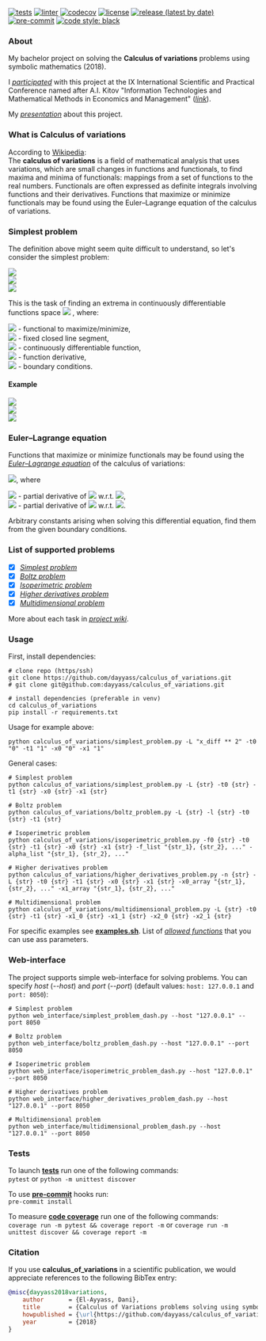 [![tests](https://github.com/dayyass/calculus_of_variations/actions/workflows/tests.yml/badge.svg)](https://github.com/dayyass/calculus_of_variations/actions/workflows/tests.yml)
[![linter](https://github.com/dayyass/calculus_of_variations/actions/workflows/linter.yml/badge.svg)](https://github.com/dayyass/calculus_of_variations/actions/workflows/linter.yml)
[![codecov](https://codecov.io/gh/dayyass/calculus_of_variations/branch/master/graph/badge.svg?token=H8OFWPPUOY)](https://codecov.io/gh/dayyass/calculus_of_variations)
[![license](https://img.shields.io/github/license/dayyass/calculus_of_variations)](LICENSE)
[![release (latest by date)](https://img.shields.io/github/v/release/dayyass/calculus_of_variations)](https://github.com/dayyass/calculus_of_variations/releases/latest)
[![pre-commit](https://img.shields.io/badge/pre--commit-enabled-brightgreen?logo=pre-commit&logoColor=white)](.pre-commit-config.yaml)
[![code style: black](https://img.shields.io/badge/code%20style-black-000000.svg)](https://github.com/psf/black)

### About
My bachelor project on solving the **Calculus of variations** problems using symbolic mathematics (2018).

I [*participated*](https://it-mm.rea.ru/uploads/arhiv/2019/sertificat/299.pdf) with this project at the IX International Scientific and Practical Conference named after A.I. Kitov "Information Technologies and Mathematical Methods in Economics and Management" ([*link*](https://it-mm.rea.ru/eng)).<br>

My [*presentation*](presentation.pdf) about this project.

### What is Calculus of variations
According to [Wikipedia](https://en.wikipedia.org/wiki/Calculus_of_variations):<br>
The **calculus of variations** is a field of mathematical analysis that uses variations, which are small changes in functions and functionals, to find maxima and minima of functionals: mappings from a set of functions to the real numbers. Functionals are often expressed as definite integrals involving functions and their derivatives. Functions that maximize or minimize functionals may be found using the Euler–Lagrange equation of the calculus of variations.<br>

### Simplest problem
The definition above might seem quite difficult to understand, so let's consider the simplest problem:

<img src="https://render.githubusercontent.com/render/math?math=I(x) = \int_{t_0}^{t_1} L(t, x(t), \dot x(t)) dt \to extr"><br/>
<img src="https://render.githubusercontent.com/render/math?math=x(t_0) = x_0"><br/>
<img src="https://render.githubusercontent.com/render/math?math=x(t_1) = x_1"><br/>

This is the task of finding an extrema in continuously differentiable functions space
<img src="https://render.githubusercontent.com/render/math?math=C^1([t_0, t_1], \mathbb{R})">
, where:

<img src="https://render.githubusercontent.com/render/math?math=I(x): C^1([t_0, t_1], \mathbb{R}) \to \mathbb{R}"> - functional to maximize/minimize,<br/>
<img src="https://render.githubusercontent.com/render/math?math=[t_0, t_1]: t_0 < t_1"> - fixed closed line segment,<br/>
<img src="https://render.githubusercontent.com/render/math?math=x(t) \in C^1([t_0, t_1], \mathbb{R})"> - continuously differentiable function,<br/>
<img src="https://render.githubusercontent.com/render/math?math=\dot x(t) = \frac {dx}{dt})"> - function derivative,<br/>
<img src="https://render.githubusercontent.com/render/math?math=x_0, x_1 \in \mathbb{R}"> - boundary conditions.<br/>

#### Example
<img src="https://render.githubusercontent.com/render/math?math=I(x) = \int_{0}^{1} (\dot x^2 %2B tx) dt \to extr"><br/>
<img src="https://render.githubusercontent.com/render/math?math=x(0) = 0"><br/>
<img src="https://render.githubusercontent.com/render/math?math=x(1) = 0"><br/>

### Euler–Lagrange equation
Functions that maximize or minimize functionals may be found using the [*Euler–Lagrange equation*](https://en.wikipedia.org/wiki/Euler–Lagrange_equation) of the calculus of variations:

<img src="https://render.githubusercontent.com/render/math?math=L_x(t, x(t), \dot x(t)) - \frac {d}{dt}L_{\dot x}(t, x(t), \dot x(t)) = 0">, where

<img src="https://render.githubusercontent.com/render/math?math=L_x"> - partial derivative of <img src="https://render.githubusercontent.com/render/math?math=L"> w.r.t. <img src="https://render.githubusercontent.com/render/math?math=x">,<br/>
<img src="https://render.githubusercontent.com/render/math?math=L_{\dot x}"> - partial derivative of <img src="https://render.githubusercontent.com/render/math?math=L"> w.r.t. <img src="https://render.githubusercontent.com/render/math?math=\dot x">.<br/>

Arbitrary constants arising when solving this differential equation, find them from the given boundary conditions.

### List of supported problems
- [x] [*Simplest problem*](https://github.com/dayyass/calculus_of_variations/wiki/Simplest-problem)
- [x] [*Boltz problem*](https://github.com/dayyass/calculus_of_variations/wiki/Boltz-problem)
- [x] [*Isoperimetric problem*](https://github.com/dayyass/calculus_of_variations/wiki/Isoperimetric-problem)
- [x] [*Higher derivatives problem*](https://github.com/dayyass/calculus_of_variations/wiki/Higher-derivatives-problem)
- [x] [*Multidimensional problem*](https://github.com/dayyass/calculus_of_variations/wiki/Multidimensional-problem)

More about each task in [*project wiki*](https://github.com/dayyass/calculus_of_variations/wiki).

### Usage
First, install dependencies:
```
# clone repo (https/ssh)
git clone https://github.com/dayyass/calculus_of_variations.git
# git clone git@github.com:dayyass/calculus_of_variations.git

# install dependencies (preferable in venv)
cd calculus_of_variations
pip install -r requirements.txt
```

Usage for example above:
```
python calculus_of_variations/simplest_problem.py -L "x_diff ** 2" -t0 "0" -t1 "1" -x0 "0" -x1 "1"
```

General cases:
```
# Simplest problem
python calculus_of_variations/simplest_problem.py -L {str} -t0 {str} -t1 {str} -x0 {str} -x1 {str}

# Boltz problem
python calculus_of_variations/boltz_problem.py -L {str} -l {str} -t0 {str} -t1 {str}

# Isoperimetric problem
python calculus_of_variations/isoperimetric_problem.py -f0 {str} -t0 {str} -t1 {str} -x0 {str} -x1 {str} -f_list "{str_1}, {str_2}, ..." -alpha_list "{str_1}, {str_2}, ..."

# Higher derivatives problem
python calculus_of_variations/higher_derivatives_problem.py -n {str} -L {str} -t0 {str} -t1 {str} -x0 {str} -x1 {str} -x0_array "{str_1}, {str_2}, ..." -x1_array "{str_1}, {str_2}, ..."

# Multidimensional problem
python calculus_of_variations/multidimensional_problem.py -L {str} -t0 {str} -t1 {str} -x1_0 {str} -x1_1 {str} -x2_0 {str} -x2_1 {str}
```

For specific examples see [**examples.sh**](examples.sh).
List of [*allowed functions*](https://github.com/dayyass/calculus_of_variations/wiki/Allowed-functions) that you can use ass parameters.

### Web-interface
The project supports simple web-interface for solving problems.
You can specify *host* (*--host*) and *port* (*--port*) (default values: `host: 127.0.0.1` and `port: 8050`):
```
# Simplest problem
python web_interface/simplest_problem_dash.py --host "127.0.0.1" --port 8050

# Boltz problem
python web_interface/boltz_problem_dash.py --host "127.0.0.1" --port 8050

# Isoperimetric problem
python web_interface/isoperimetric_problem_dash.py --host "127.0.0.1" --port 8050

# Higher derivatives problem
python web_interface/higher_derivatives_problem_dash.py --host "127.0.0.1" --port 8050

# Multidimensional problem
python web_interface/multidimensional_problem_dash.py --host "127.0.0.1" --port 8050
```

### Tests
To launch [**tests**](tests) run one of the following commands:<br>
`pytest` or `python -m unittest discover`

To use [**pre-commit**](https://pre-commit.com) hooks run:<br>
`pre-commit install`

To measure [**code coverage**](https://coverage.readthedocs.io) run one of the following commands:<br>
`coverage run -m pytest && coverage report -m` or `coverage run -m unittest discover && coverage report -m`

### Citation
If you use **calculus_of_variations** in a scientific publication, we would appreciate references to the following BibTex entry:
```bibtex
@misc{dayyass2018variations,
    author       = {El-Ayyass, Dani},
    title        = {Calculus of Variations problems solving using symbolic mathematics},
    howpublished = {\url{https://github.com/dayyass/calculus_of_variations}},
    year         = {2018}
}
```
